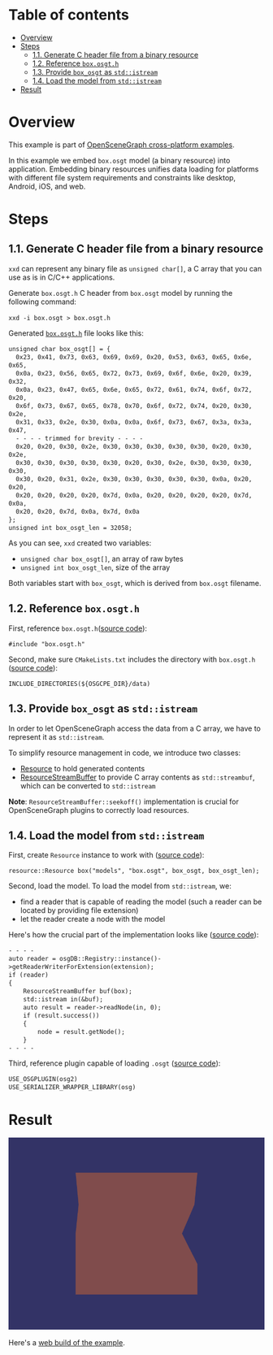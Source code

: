 
# Table of contents

* [Overview](#overview)
* [Steps](#steps)
    * [1.1. Generate C header file from a binary resource](#generate)
    * [1.2. Reference `box.osgt.h`](#reference)
    * [1.3. Provide `box_osgt` as `std::istream`](#stream)
    * [1.4. Load the model from `std::istream`](#load)
* [Result](#result)

<a name="overview"/>

# Overview

This example is part of [OpenSceneGraph cross-platform examples][osgcpe].

In this example we embed `box.osgt` model (a binary resource) into application.
Embedding binary resources unifies data loading for platforms with different file
system requirements and constraints like desktop, Android, iOS, and web.

<a name="steps"/>

# Steps

<a name="generate"/>

## 1.1. Generate C header file from a binary resource

`xxd` can represent any binary file as `unsigned char[]`, a C array that you
can use as is in C/C++ applications.

Generate `box.osgt.h` C header from `box.osgt` model by running the following command:

`xxd -i box.osgt > box.osgt.h`

Generated [`box.osgt.h`][model-header] file looks like this:

```
unsigned char box_osgt[] = {
  0x23, 0x41, 0x73, 0x63, 0x69, 0x69, 0x20, 0x53, 0x63, 0x65, 0x6e, 0x65,
  0x0a, 0x23, 0x56, 0x65, 0x72, 0x73, 0x69, 0x6f, 0x6e, 0x20, 0x39, 0x32,
  0x0a, 0x23, 0x47, 0x65, 0x6e, 0x65, 0x72, 0x61, 0x74, 0x6f, 0x72, 0x20,
  0x6f, 0x73, 0x67, 0x65, 0x78, 0x70, 0x6f, 0x72, 0x74, 0x20, 0x30, 0x2e,
  0x31, 0x33, 0x2e, 0x30, 0x0a, 0x0a, 0x6f, 0x73, 0x67, 0x3a, 0x3a, 0x47,
  - - - - trimmed for brevity - - - -
  0x20, 0x20, 0x30, 0x2e, 0x30, 0x30, 0x30, 0x30, 0x30, 0x20, 0x30, 0x2e,
  0x30, 0x30, 0x30, 0x30, 0x30, 0x20, 0x30, 0x2e, 0x30, 0x30, 0x30, 0x30,
  0x30, 0x20, 0x31, 0x2e, 0x30, 0x30, 0x30, 0x30, 0x30, 0x0a, 0x20, 0x20,
  0x20, 0x20, 0x20, 0x20, 0x7d, 0x0a, 0x20, 0x20, 0x20, 0x20, 0x7d, 0x0a,
  0x20, 0x20, 0x7d, 0x0a, 0x7d, 0x0a
};
unsigned int box_osgt_len = 32058;

```

As you can see, `xxd` created two variables:

* `unsigned char box_osgt[]`, an array of raw bytes
* `unsigned int box_osgt_len`, size of the array

Both variables start with `box_osgt`, which is derived from `box.osgt` filename.

<a name="reference"/>

## 1.2. Reference `box.osgt.h`

First, reference `box.osgt.h`([source code][model-reference]):
```
#include "box.osgt.h"
```

Second, make sure `CMakeLists.txt` includes the directory with `box.osgt.h` ([source code][data-cmake]):
```
INCLUDE_DIRECTORIES(${OSGCPE_DIR}/data)
```

<a name="stream"/>

## 1.3. Provide `box_osgt` as `std::istream`

In order to let OpenSceneGraph access the data from a C array, we have to
represent it as `std::istream`.

To simplify resource management in code, we introduce two classes:

* [Resource][Resource] to hold generated contents
* [ResourceStreamBuffer][ResourceStreamBuffer] to provide C array contents as `std::streambuf`, which can be converted to `std::istream`

**Note**: `ResourceStreamBuffer::seekoff()` implementation is crucial for
OpenSceneGraph plugins to correctly load resources.

<a name="load"/>

## 1.4. Load the model from `std::istream`

First, create `Resource` instance to work with ([source code][model-resource]):
```
resource::Resource box("models", "box.osgt", box_osgt, box_osgt_len);
```

Second, load the model. To load the model from `std::istream`, we:

* find a reader that is capable of reading the model (such a reader can be located by providing file extension)
* let the reader create a node with the model

Here's how the crucial part of the implementation looks like ([source code][node-resource]):

```
- - - -
auto reader = osgDB::Registry::instance()->getReaderWriterForExtension(extension);
if (reader)
{
    ResourceStreamBuffer buf(box);
    std::istream in(&buf);
    auto result = reader->readNode(in, 0);
    if (result.success())
    {
        node = result.getNode();
    }
- - - -
```

Third, reference plugin capable of loading `.osgt` ([source code][plugin-reference]):

```
USE_OSGPLUGIN(osg2)
USE_SERIALIZER_WRAPPER_LIBRARY(osg)
```

<a name="result"/>

# Result

![Screenshot](shot.png)

Here's a [web build of the example][web-build].

[osgcpe]: https://github.com/OGStudio/openscenegraph-cross-platform-examples
[osgcpg]: https://github.com/OGStudio/openscenegraph-cross-platform-guide
[model-header]: ../data/box.osgt.h
[model-reference]: desktop/src/main.h#L43
[data-cmake]: CMakeLists.txt#L19
[Resource]: desktop/src/resource.h#L55
[ResourceStreamBuffer]: desktop/src/resource.h#L77
[model-resource]: desktop/src/main.h#L232
[node-resource]: desktop/src/resource.h#L119
[plugin-reference]: desktop/src/main.h#L65
[web-build]: https://ogstudio.github.io/openscenegraph-cross-platform-examples-web-builds/examples/01/ex01-embed-resource.html

